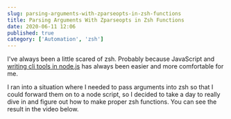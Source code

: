 ```yaml
---
slug: parsing-arguments-with-zparseopts-in-zsh-functions
title: Parsing Arguments With Zparseopts in Zsh Functions
date: 2020-06-11 12:06
published: true
category: ['Automation', 'zsh']
---
```


I've always been a little scared of zsh. Probably because JavaScript and [writing
cli tools in node.js](http://localhost:8000/create-command-line-tools-with-nodejs/)
 has always been easier and more comfortable for me.

 I ran into a situation where I needed to pass arguments into zsh so that I could forward them on to a node script, so I decided to take a day to really dive in and figure out how to make proper zsh functions. You can see the result in the video below.

<EggheadEmbed slug="bash-pass-arguments-to-zsh-functions-with-zparseopts"/>